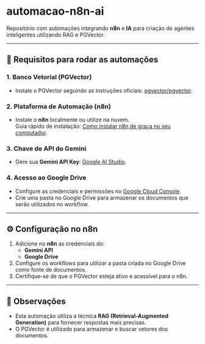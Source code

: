 # automacao-n8n-ai

Repositório com automações integrando **n8n** e **IA** para criação de agentes inteligentes utilizando RAG e PGVector.

---

## 🔧 Requisitos para rodar as automações

### 1. Banco Vetorial (PGVector)

- Instale o PGVector seguindo as instruções oficiais: [pgvector/pgvector](https://github.com/pgvector/pgvector).

### 2. Plataforma de Automação (n8n)

- Instale o **n8n** localmente ou utilize na nuvem.  
  Guia rápido de instalação: [Como instalar n8n de graça no seu computador](https://autotic.com.br/como-instalar-n8n-de-graca-no-seu-computador-com-apenas-1-comando/).

### 3. Chave de API do Gemini

- Gere sua **Gemini API Key**: [Google AI Studio](https://aistudio.google.com/apikey).

### 4. Acesso ao Google Drive

- Configure as credenciais e permissões no [Google Cloud Console](https://console.cloud.google.com/).
- Crie uma pasta no Google Drive para armazenar os documentos que serão utilizados no workflow.

---

## ⚙️ Configuração no n8n

1. Adicione no **n8n** as credenciais do:
   - **Gemini API**
   - **Google Drive**
2. Configure os workflows para utilizar a pasta criada no Google Drive como fonte de documentos.
3. Certifique-se de que o PGVector esteja ativo e acessível para o n8n.

---

## 📌 Observações

- Esta automação utiliza a técnica **RAG (Retrieval-Augmented Generation)** para fornecer respostas mais precisas.
- O PGVector é utilizado para armazenar e buscar vetores dos documentos.
